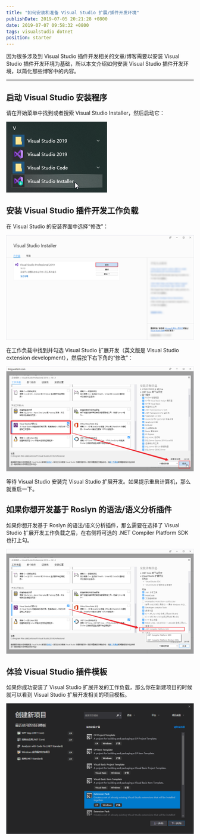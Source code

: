 ```yaml
---
title: "如何安装和准备 Visual Studio 扩展/插件开发环境"
publishDate: 2019-07-05 20:21:28 +0800
date: 2019-07-07 09:58:32 +0800
tags: visualstudio dotnet
position: starter
---
```


因为很多涉及到 Visual Studio 插件开发相关的文章/博客需要以安装 Visual Studio 插件开发环境为基础，所以本文介绍如何安装 Visual Studio 插件开发环境，以简化那些博客中的内容。

---

## 启动 Visual Studio 安装程序

请在开始菜单中找到或者搜索 Visual Studio Installer，然后启动它：

![找到并且启动 Visual Studio Installer](/static/posts/2019-07-05-20-10-40.png)

## 安装 Visual Studio 插件开发工作负载

在 Visual Studio 的安装界面中选择“修改”：

![修改](/static/posts/2019-07-05-20-12-15.png)

在工作负载中找到并勾选 Visual Studio 扩展开发（英文版是 Visual Studio extension development），然后按下右下角的“修改”： 

![勾选 Visual Studio 扩展开发负载](/static/posts/2019-07-05-20-17-03.png)

等待 Visual Studio 安装完 Visual Studio 扩展开发。如果提示重启计算机，那么就重启一下。

## 如果你想开发基于 Roslyn 的语法/语义分析插件

如果你想开发基于 Roslyn 的语法/语义分析插件，那么需要在选择了 Visual Studio 扩展开发工作负载之后，在右侧将可选的 .NET Compiler Platform SDK 也打上勾。

![.NET Compiler Platform SDK](/static/posts/2019-07-07-09-57-09.png)

## 体验 Visual Studio 插件模板

如果你成功安装了 Visual Studio 扩展开发的工作负载，那么你在新建项目的时候就可以看到 Visual Studio 扩展开发相关的项目模板。

![Visual Studio 扩展开发相关模板](/static/posts/2019-07-05-20-20-14.png)
